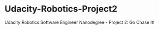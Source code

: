 # Udacity-Robotics-Project2
Udacity Robotics Software Engineer Nanodegree - Project 2: Go Chase It!
